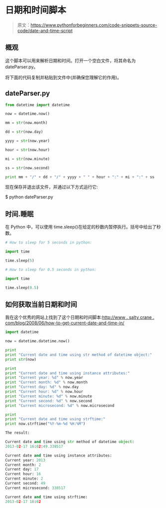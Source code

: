 # 日期和时间脚本

> 原文：<https://www.pythonforbeginners.com/code-snippets-source-code/date-and-time-script>

## 概观

这个脚本可以用来解析日期和时间。打开一个空白文件，将其命名为 dateParser.py。

将下面的代码复制并粘贴到文件中(并确保您理解它的作用)。

## dateParser.py

```py
from datetime import datetime

now = datetime.now()

mm = str(now.month)

dd = str(now.day)

yyyy = str(now.year)

hour = str(now.hour)

mi = str(now.minute)

ss = str(now.second)

print mm + "/" + dd + "/" + yyyy + " " + hour + ":" + mi + ":" + ss

```

现在保存并退出该文件，并通过以下方式运行它:

$ python dateParser.py

## 时间.睡眠

在 Python 中，可以使用 time.sleep()在给定的秒数内暂停执行。括号中给出了秒数。

```py
# How to sleep for 5 seconds in python:

import time

time.sleep(5)

# How to sleep for 0.5 seconds in python:

import time

time.sleep(0.5)

```

## 如何获取当前日期和时间

我在这个优秀的网站上找到了这个日期和时间脚本:[http://www . salty crane . com/blog/2008/06/how-to-get-current-date-and-time-in/](http://www.saltycrane.com/blog/2008/06/how-to-get-current-date-and-time-in/ "date_and_time")

```py
import datetime

now = datetime.datetime.now()

print
print "Current date and time using str method of datetime object:"
print str(now)

print
print "Current date and time using instance attributes:"
print "Current year: %d" % now.year
print "Current month: %d" % now.month
print "Current day: %d" % now.day
print "Current hour: %d" % now.hour
print "Current minute: %d" % now.minute
print "Current second: %d" % now.second
print "Current microsecond: %d" % now.microsecond

print
print "Current date and time using strftime:"
print now.strftime("%Y-%m-%d %H:%M")

```

```py
The result:

Current date and time using str method of datetime object:
2013-02-17 16:02:49.338517

Current date and time using instance attributes:
Current year: 2013
Current month: 2
Current day: 17
Current hour: 16
Current minute: 2
Current second: 49
Current microsecond: 338517

Current date and time using strftime:
2013-02-17 16:02

```